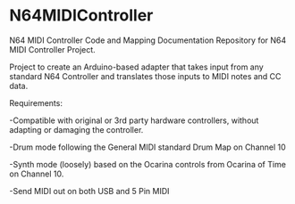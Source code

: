 # N64MIDIController
N64 MIDI Controller
Code and Mapping Documentation Repository for N64 MIDI Controller Project.

Project to create an Arduino-based adapter that takes input from any standard N64 Controller and translates those inputs to MIDI notes and CC data.

Requirements:

-Compatible with original or 3rd party hardware controllers, without adapting or damaging the controller.

-Drum mode following the General MIDI standard Drum Map on Channel 10

-Synth mode (loosely) based on the Ocarina controls from Ocarina of Time on Channel 10.

-Send MIDI out on both USB and 5 Pin MIDI
